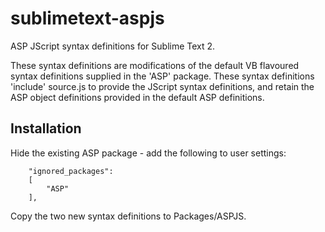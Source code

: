 sublimetext-aspjs
=================

ASP JScript syntax definitions for Sublime Text 2.

These syntax definitions are modifications of the default VB flavoured syntax definitions
supplied in the 'ASP' package. These syntax definitions 'include' source.js to provide
the JScript syntax definitions, and retain the ASP object definitions provided in the default
ASP definitions.

Installation
------------

Hide the existing ASP package - add the following to user settings:

        "ignored_packages":
        [
            "ASP"
        ],

Copy the two new syntax definitions to Packages/ASPJS.
